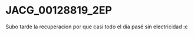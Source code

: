 # JACG_00128819_2EP
 Subo tarde la recuperacion por que casi todo el dia pasé sin 
 electricidad :c
 
